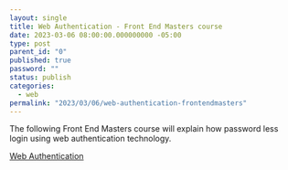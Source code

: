 ```yaml
---
layout: single
title: Web Authentication - Front End Masters course
date: 2023-03-06 08:00:00.000000000 -05:00
type: post
parent_id: "0"
published: true
password: ""
status: publish
categories:
  - web
permalink: "2023/03/06/web-authentication-frontendmasters"
---
```


The following Front End Masters course will explain how password less login using web authentication technology.

[Web Authentication](https://firtman.github.io/authentication)
